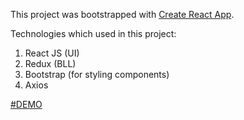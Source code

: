 This project was bootstrapped with [Create React App](https://github.com/facebook/create-react-app).

Technologies which used in this project:
1. React JS (UI)
2. Redux (BLL)
3. Bootstrap (for styling components)
4. Axios

<a href="https://aleksey-10.github.io/easy-purchase/">#DEMO</a>
